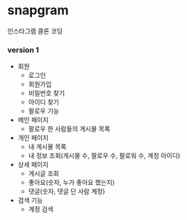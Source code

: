 # snapgram
인스타그램 클론 코딩

### version 1
- 회원
    - 로그인
    - 회원가입
    - 비밀번호 찾기
    - 아이디 찾기
    - 팔로우 기능
- 메인 페이지
    - 팔로우 한 사람들의 게시물 목록
- 개인 페이지
    - 내 게시물 목록
    - 내 정보 조회(게시물 수, 팔로우 수, 팔로워 수, 계정 아이디)
- 상세 페이지
    - 게시글 조회
    - 좋아요(숫자, 누가 좋아요 했는지)
    - 댓글(숫자, 댓글 단 사람 계정)
- 검색 기능
    - 계정 검색